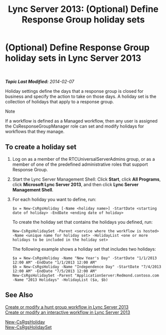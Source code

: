 ﻿---
title: 'Lync Server 2013: (Optional) Define Response Group holiday sets'
TOCTitle: (Optional) Define Response Group holiday sets
ms:assetid: 56c37b3b-6517-49b9-86b7-ae48cc349119
ms:mtpsurl: https://technet.microsoft.com/en-us/library/JJ688063(v=OCS.15)
ms:contentKeyID: 49733657
ms.date: 07/23/2014
mtps_version: v=OCS.15
---

<div data-xmlns="http://www.w3.org/1999/xhtml">

<div class="topic" data-xmlns="http://www.w3.org/1999/xhtml" data-msxsl="urn:schemas-microsoft-com:xslt" data-cs="http://msdn.microsoft.com/en-us/">

<div data-asp="http://msdn2.microsoft.com/asp">

# (Optional) Define Response Group holiday sets in Lync Server 2013

</div>

<div id="mainSection">

<div id="mainBody">

<span> </span>

_**Topic Last Modified:** 2014-02-07_

Holiday settings define the days that a response group is closed for business and specify the action to take on those days. A holiday set is the collection of holidays that apply to a response group.

<div class="alert">


> [!NOTE]
> If a workflow is defined as a Managed workflow, then any user is assigned the CsResponseGroupManager role can set and modify holidays for workflows that they manage.



</div>

<div>

## To create a holiday set

1.  Log on as a member of the RTCUniversalServerAdmins group, or as a member of one of the predefined administrative roles that support Response Group.

2.  Start the Lync Server Management Shell: Click **Start**, click **All Programs**, click **Microsoft Lync Server 2013**, and then click **Lync Server Management Shell**.

3.  For each holiday you want to define, run:
    
        $x = New-CsRgsHoliday [-Name <holiday name>] -StartDate <starting date of holiday> -EndDate <ending date of holiday>
    
    To create the holiday set that contains the holidays you defined, run:
    
        New-CsRgsHolidaySet -Parent <service where the workflow is hosted> -Name <unique name for holiday set> -HolidayList <one or more holidays to be included in the holiday set>
    
    The following example shows a holiday set that includes two holidays:
    
        $a = New-CsRgsHoliday -Name "New Year's Day" -StartDate "1/1/2013 12:00 AM" -EndDate "1/1/2013 12:00 AM" 
        $b = New-CsRgsHoliday -Name "Independence Day" -StartDate "7/4/2013 12:00 AM" -EndDate "7/5/2013 12:00 AM" 
        New-CsRgsHolidaySet -Parent "ApplicationServer:Redmond.contoso.com -Name "2013 Holidays" -HolidayList ($a, $b)

</div>

<div>

## See Also


[Create or modify a hunt group workflow in Lync Server 2013](lync-server-2013-create-or-modify-a-hunt-group-workflow.md)  
[Create or modify an interactive workflow in Lync Server 2013](lync-server-2013-create-or-modify-an-interactive-workflow.md)  


[New-CsRgsHoliday](new-csrgsholiday.md)  
[New-CsRgsHolidaySet](new-csrgsholidayset.md)  
  

</div>

</div>

<span> </span>

</div>

</div>

</div>

